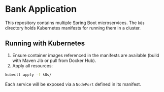 # Bank Application

This repository contains multiple Spring Boot microservices. The `k8s` directory holds Kubernetes manifests for running them in a cluster.

## Running with Kubernetes

1. Ensure container images referenced in the manifests are available (build with Maven Jib or pull from Docker Hub).
2. Apply all resources:

```bash
kubectl apply -f k8s/
```

Each service will be exposed via a `NodePort` defined in its manifest.
